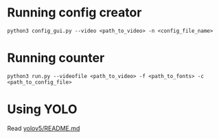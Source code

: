 # Running config creator
```
python3 config_gui.py --video <path_to_video> -n <config_file_name>
```

# Running counter
```
python3 run.py --videofile <path_to_video> -f <path_to_fonts> -c <path_to_config_file>
```

# Using YOLO
Read [yolov5/README.md](https://github.com/MLFreelib/cvflow/blob/objects-counter/objects-counter/yolov5/README.md)
